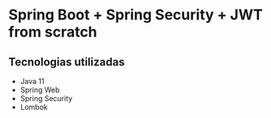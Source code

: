 # Spring Boot + Spring Security + JWT from scratch

## Tecnologias utilizadas
- Java 11
- Spring Web
- Spring Security
- Lombok